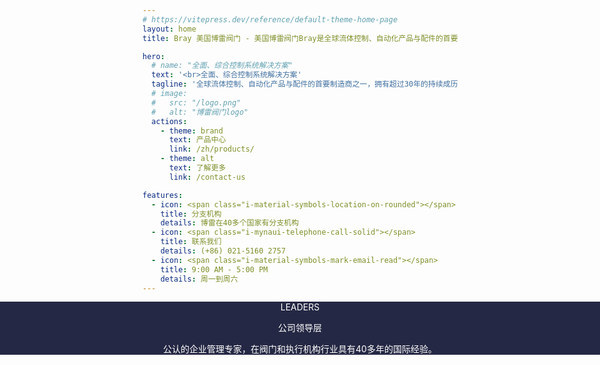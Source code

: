 ```yaml
---
# https://vitepress.dev/reference/default-theme-home-page
layout: home
title: Bray 美国博雷阀门 - 美国博雷阀门Bray是全球流体控制、自动化产品与配件的首要制造商之一，拥有超过30年的持续成功历程，并在逾40个国家和地区开展业务运营。

hero:
  # name: "全面、综合控制系统解决方案"
  text: '<br>全面、综合控制系统解决方案'
  tagline: '全球流体控制、自动化产品与配件的首要制造商之一，拥有超过30年的持续成历程，并在世界各地逾40个国家和地区开展业务运营。<br><br>'
  # image:
  #   src: "/logo.png"
  #   alt: "博雷阀门logo"
  actions:
    - theme: brand
      text: 产品中心
      link: /zh/products/
    - theme: alt
      text: 了解更多
      link: /contact-us

features:
  - icon: <span class="i-material-symbols-location-on-rounded"></span>
    title: 分支机构
    details: 博雷在40多个国家有分支机构
  - icon: <span class="i-mynaui-telephone-call-solid"></span>
    title: 联系我们
    details: (+86) 021-5160 2757
  - icon: <span class="i-material-symbols-mark-email-read"></span>
    title: 9:00 AM - 5:00 PM
    details: 周一到周六
---
```


<script setup>
import { VPTeamMembers } from 'vitepress/theme'
import FeatureSection from './.vitepress/theme/components/FeatureSection.vue'
import ProductSection from './ProductSection.vue'
import CompanyHighlights from './.vitepress/theme/components/CompanyHighlights.vue'

const members = [
  {
    avatar: '/team/leader.jpg',
    name: 'William Sterling',
    title: '创始人、CEO兼主席'
  }
]
</script>

<FeatureSection />

<!-- 公司亮点 -->
<CompanyHighlights />

<div class="team-container full-width-container">
  <div class="team-container-overlay py-12">
    <div class="team-description text-sm font-bold">LEADERS</div>
    <p class="team-description text-4xl font-bold">公司领导层</p>
    <p class="team-description text-sm mx-auto">公认的企业管理专家，在阀门和执行机构行业具有40多年的国际经验。</p>
    <VPTeamMembers size="medium" :members="members" />
  </div>
</div>

<!-- 最新产品 -->
<ProductSection />

<style>
/* 全宽容器样式 */
.full-width-container {
  position: relative;
  width: 100vw;
  left: 50%;
  right: 50%;
  margin-left: -50vw;
  margin-right: -50vw;
}

.team-container {
  text-align: center;
  background: url('/images/home-leader.jpg') no-repeat fixed 0 0 / cover;
  color: white;
}
.team-container-overlay {
  background: rgb(7, 11, 43, 0.88);
}
.VPTeamMembers {
  display: flex;
  justify-content: center;
}
.VPTeamMembers .profile {
  background: transparent;
}
.VPTeamMembers .profile .avatar {
  width: 160px !important;
  height: 160px !important;
}
</style>
